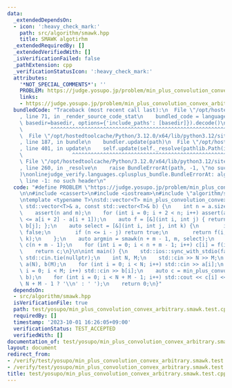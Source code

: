 ```yaml
---
data:
  _extendedDependsOn:
  - icon: ':heavy_check_mark:'
    path: src/algorithm/smawk.hpp
    title: SMAWK algotirhm
  _extendedRequiredBy: []
  _extendedVerifiedWith: []
  _isVerificationFailed: false
  _pathExtension: cpp
  _verificationStatusIcon: ':heavy_check_mark:'
  attributes:
    '*NOT_SPECIAL_COMMENTS*': ''
    PROBLEM: https://judge.yosupo.jp/problem/min_plus_convolution_convex_arbitrary
    links:
    - https://judge.yosupo.jp/problem/min_plus_convolution_convex_arbitrary
  bundledCode: "Traceback (most recent call last):\n  File \"/opt/hostedtoolcache/Python/3.12.0/x64/lib/python3.12/site-packages/onlinejudge_verify/documentation/build.py\"\
    , line 71, in _render_source_code_stat\n    bundled_code = language.bundle(stat.path,\
    \ basedir=basedir, options={'include_paths': [basedir]}).decode()\n          \
    \         ^^^^^^^^^^^^^^^^^^^^^^^^^^^^^^^^^^^^^^^^^^^^^^^^^^^^^^^^^^^^^^^^^^^^^^^^^^^^^^^^^\n\
    \  File \"/opt/hostedtoolcache/Python/3.12.0/x64/lib/python3.12/site-packages/onlinejudge_verify/languages/cplusplus.py\"\
    , line 187, in bundle\n    bundler.update(path)\n  File \"/opt/hostedtoolcache/Python/3.12.0/x64/lib/python3.12/site-packages/onlinejudge_verify/languages/cplusplus_bundle.py\"\
    , line 401, in update\n    self.update(self._resolve(pathlib.Path(included), included_from=path))\n\
    \                ^^^^^^^^^^^^^^^^^^^^^^^^^^^^^^^^^^^^^^^^^^^^^^^^^^^^^^^^^\n \
    \ File \"/opt/hostedtoolcache/Python/3.12.0/x64/lib/python3.12/site-packages/onlinejudge_verify/languages/cplusplus_bundle.py\"\
    , line 260, in _resolve\n    raise BundleErrorAt(path, -1, \"no such header\"\
    )\nonlinejudge_verify.languages.cplusplus_bundle.BundleErrorAt: algorithm/smawk.hpp:\
    \ line -1: no such header\n"
  code: "#define PROBLEM \"https://judge.yosupo.jp/problem/min_plus_convolution_convex_arbitrary\"\
    \n\n#include <cassert>\n#include <iostream>\n#include \"algorithm/smawk.hpp\"\n\
    \ntemplate <typename T>\nstd::vector<T> min_plus_convolution_convex_arbitrary(const\
    \ std::vector<T>& a, const std::vector<T>& b) {\n    int n = a.size(), m = b.size();\n\
    \    assert(n and m);\n    for (int i = 0; i + 2 < n; i++) assert(a[i + 1] - a[i]\
    \ <= a[i + 2] - a[i + 1]);\n    auto f = [&](int i, int j) { return a[i - j] +\
    \ b[j]; };\n    auto select = [&](int i, int j, int k) {\n        if (i < k) return\
    \ false;\n        if (n <= i - j) return true;\n        return f(i, j) >= f(i,\
    \ k);\n    };\n    auto argmin = smawk(n + m - 1, m, select);\n    std::vector<T>\
    \ c(n + m - 1);\n    for (int i = 0; i < n + m - 1; i++) c[i] = f(i, argmin[i]);\n\
    \    return c;\n}\n\nint main() {\n    std::ios::sync_with_stdio(false);\n   \
    \ std::cin.tie(nullptr);\n    int N, M;\n    std::cin >> N >> M;\n    std::vector<int>\
    \ a(N), b(M);\n    for (int i = 0; i < N; i++) std::cin >> a[i];\n    for (int\
    \ i = 0; i < M; i++) std::cin >> b[i];\n    auto c = min_plus_convolution_convex_arbitrary(a,\
    \ b);\n    for (int i = 0; i < N + M - 1; i++) std::cout << c[i] << (i + 1 ==\
    \ N + M - 1 ? '\\n' : ' ');\n    return 0;\n}"
  dependsOn:
  - src/algorithm/smawk.hpp
  isVerificationFile: true
  path: test/yosupo/min_plus_convolution_convex_arbitrary.smawk.test.cpp
  requiredBy: []
  timestamp: '2023-10-01 16:26:05+09:00'
  verificationStatus: TEST_ACCEPTED
  verifiedWith: []
documentation_of: test/yosupo/min_plus_convolution_convex_arbitrary.smawk.test.cpp
layout: document
redirect_from:
- /verify/test/yosupo/min_plus_convolution_convex_arbitrary.smawk.test.cpp
- /verify/test/yosupo/min_plus_convolution_convex_arbitrary.smawk.test.cpp.html
title: test/yosupo/min_plus_convolution_convex_arbitrary.smawk.test.cpp
---
```

